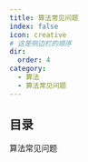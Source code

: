 ```yaml
---
title: 算法常见问题
index: false
icon: creative
# 这是侧边栏的顺序
dir:
  order: 4
category:
  - 算法
  - 算法常见问题
---
```


## 目录

算法常见问题
